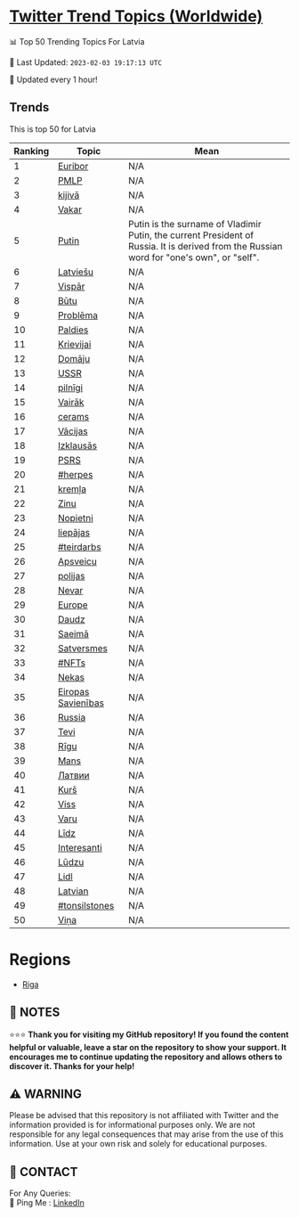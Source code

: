 [Twitter Trend Topics (Worldwide)](https://github.com/ErcinDedeoglu/Twitter-Trend-Topics)
==========


📊 Top 50 Trending Topics For Latvia

📆 Last Updated: `2023-02-03 19:17:13 UTC`

🔧 Updated every 1 hour!


## Trends

This is top 50 for Latvia

| Ranking | Topic | Mean |
| ------- | ------------ | ------------ |
| 1 | [Euribor](http://twitter.com/search?q=Euribor) | N/A |
| 2 | [PMLP](http://twitter.com/search?q=PMLP) | N/A |
| 3 | [kijivā](http://twitter.com/search?q=kijiv%c4%81) | N/A |
| 4 | [Vakar](http://twitter.com/search?q=Vakar) | N/A |
| 5 | [Putin](http://twitter.com/search?q=Putin) | Putin is the surname of Vladimir Putin, the current President of Russia. It is derived from the Russian word for "one's own", or "self". |
| 6 | [Latviešu](http://twitter.com/search?q=Latvie%c5%a1u) | N/A |
| 7 | [Vispār](http://twitter.com/search?q=Visp%c4%81r) | N/A |
| 8 | [Būtu](http://twitter.com/search?q=B%c5%abtu) | N/A |
| 9 | [Problēma](http://twitter.com/search?q=Probl%c4%93ma) | N/A |
| 10 | [Paldies](http://twitter.com/search?q=Paldies) | N/A |
| 11 | [Krievijai](http://twitter.com/search?q=Krievijai) | N/A |
| 12 | [Domāju](http://twitter.com/search?q=Dom%c4%81ju) | N/A |
| 13 | [USSR](http://twitter.com/search?q=USSR) | N/A |
| 14 | [pilnīgi](http://twitter.com/search?q=piln%c4%abgi) | N/A |
| 15 | [Vairāk](http://twitter.com/search?q=Vair%c4%81k) | N/A |
| 16 | [cerams](http://twitter.com/search?q=cerams) | N/A |
| 17 | [Vācijas](http://twitter.com/search?q=V%c4%81cijas) | N/A |
| 18 | [Izklausās](http://twitter.com/search?q=Izklaus%c4%81s) | N/A |
| 19 | [PSRS](http://twitter.com/search?q=PSRS) | N/A |
| 20 | [#herpes](http://twitter.com/search?q=%23herpes) | N/A |
| 21 | [kremļa](http://twitter.com/search?q=krem%c4%bca) | N/A |
| 22 | [Zinu](http://twitter.com/search?q=Zinu) | N/A |
| 23 | [Nopietni](http://twitter.com/search?q=Nopietni) | N/A |
| 24 | [liepājas](http://twitter.com/search?q=liep%c4%81jas) | N/A |
| 25 | [#teirdarbs](http://twitter.com/search?q=%23teirdarbs) | N/A |
| 26 | [Apsveicu](http://twitter.com/search?q=Apsveicu) | N/A |
| 27 | [polijas](http://twitter.com/search?q=polijas) | N/A |
| 28 | [Nevar](http://twitter.com/search?q=Nevar) | N/A |
| 29 | [Europe](http://twitter.com/search?q=Europe) | N/A |
| 30 | [Daudz](http://twitter.com/search?q=Daudz) | N/A |
| 31 | [Saeimā](http://twitter.com/search?q=Saeim%c4%81) | N/A |
| 32 | [Satversmes](http://twitter.com/search?q=Satversmes) | N/A |
| 33 | [#NFTs](http://twitter.com/search?q=%23NFTs) | N/A |
| 34 | [Nekas](http://twitter.com/search?q=Nekas) | N/A |
| 35 | [Eiropas Savienības](http://twitter.com/search?q=Eiropas+Savien%c4%abbas) | N/A |
| 36 | [Russia](http://twitter.com/search?q=Russia) | N/A |
| 37 | [Tevi](http://twitter.com/search?q=Tevi) | N/A |
| 38 | [Rīgu](http://twitter.com/search?q=R%c4%abgu) | N/A |
| 39 | [Mans](http://twitter.com/search?q=Mans) | N/A |
| 40 | [Латвии](http://twitter.com/search?q=%d0%9b%d0%b0%d1%82%d0%b2%d0%b8%d0%b8) | N/A |
| 41 | [Kurš](http://twitter.com/search?q=Kur%c5%a1) | N/A |
| 42 | [Viss](http://twitter.com/search?q=Viss) | N/A |
| 43 | [Varu](http://twitter.com/search?q=Varu) | N/A |
| 44 | [Līdz](http://twitter.com/search?q=L%c4%abdz) | N/A |
| 45 | [Interesanti](http://twitter.com/search?q=Interesanti) | N/A |
| 46 | [Lūdzu](http://twitter.com/search?q=L%c5%abdzu) | N/A |
| 47 | [Lidl](http://twitter.com/search?q=Lidl) | N/A |
| 48 | [Latvian](http://twitter.com/search?q=Latvian) | N/A |
| 49 | [#tonsilstones](http://twitter.com/search?q=%23tonsilstones) | N/A |
| 50 | [Viņa](http://twitter.com/search?q=Vi%c5%86a) | N/A |



# Regions

* [Riga](</Latvia/Riga.md>)



## 📝 NOTES

⭐⭐⭐ **Thank you for visiting my GitHub repository! If you found the content helpful or valuable, leave a star on the repository to show your support. It encourages me to continue updating the repository and allows others to discover it. Thanks for your help!**


## ⚠️ WARNING

Please be advised that this repository is not affiliated with Twitter and the information provided is for informational purposes only. We are not responsible for any legal consequences that may arise from the use of this information. Use at your own risk and solely for educational purposes.


## 📨 CONTACT

 For Any Queries:  
            🏓 Ping Me : [LinkedIn](https://www.linkedin.com/in/ercindedeoglu/)
